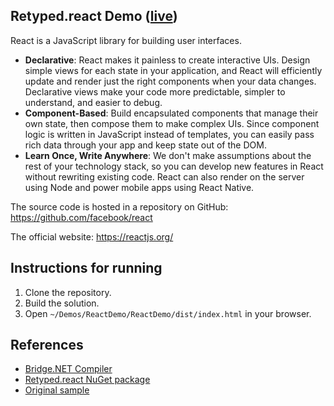 ## Retyped.react Demo ([live](https://demos.retyped.com/dist/react/))

React is a JavaScript library for building user interfaces.

- **Declarative**: React makes it painless to create interactive UIs. Design simple views for each state in your application, and React will efficiently update and render just the right components when your data changes. Declarative views make your code more predictable, simpler to understand, and easier to debug.
- **Component-Based**: Build encapsulated components that manage their own state, then compose them to make complex UIs. Since component logic is written in JavaScript instead of templates, you can easily pass rich data through your app and keep state out of the DOM.
- **Learn Once, Write Anywhere**: We don't make assumptions about the rest of your technology stack, so you can develop new features in React without rewriting existing code. React can also render on the server using Node and power mobile apps using React Native.

The source code is hosted in a repository on GitHub: https://github.com/facebook/react

The official website: https://reactjs.org/

## Instructions for running

1. Clone the repository.
1. Build the solution.
1. Open `~/Demos/ReactDemo/ReactDemo/dist/index.html` in your browser.

## References

- [Bridge.NET Compiler](https://bridge.net/)
- [Retyped.react NuGet package](https://www.nuget.org/packages/retyped.react/)
- [Original sample](https://github.com/ProductiveRage/Bridge.React)
